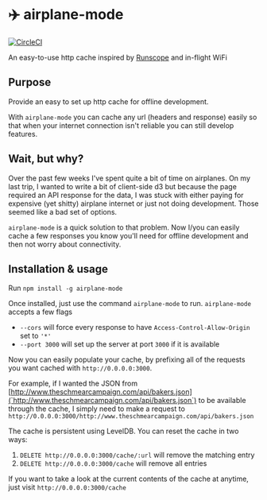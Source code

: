 # :airplane: airplane-mode

[![CircleCI](https://circleci.com/gh/jeremiak/airplane-mode.svg?style=svg)](https://circleci.com/gh/jeremiak/airplane-mode)

An easy-to-use http cache inspired by [Runscope](http://www.runscope.com) and in-flight WiFi

## Purpose

Provide an easy to set up http cache for offline development.

With `airplane-mode` you can cache any url (headers and response) easily so that when your internet connection isn't reliable you can still develop features.

## Wait, but why?

Over the past few weeks I've spent quite a bit of time on airplanes. On my last trip, I wanted to write a bit of client-side d3 but because the page required an API response for the data, I was stuck with either paying for expensive (yet shitty) airplane internet or just not doing development. Those seemed like a bad set of options.

`airplane-mode` is a quick solution to that problem. Now I/you can easily cache a few responses you know you'll need for offline development and then not worry about connectivity.

## Installation & usage

Run `npm install -g airplane-mode`

Once installed, just use the command `airplane-mode` to run. `airplane-mode` accepts a few flags

* `--cors` will force every response to have `Access-Control-Allow-Origin` set to `'*'`
* `--port 3000` will set up the server at port `3000` if it is available

Now you can easily populate your cache, by prefixing all of the requests you want cached with `http://0.0.0.0:3000`.

For example, if I wanted the JSON from [http://www.theschmearcampaign.com/api/bakers.json](`http://www.theschmearcampaign.com/api/bakers.json`) to be available through the cache, I simply need to make a request to `http://0.0.0.0:3000/http://www.theschmearcampaign.com/api/bakers.json`

The cache is persistent using LevelDB. You can reset the cache in two ways:

1. `DELETE http://0.0.0.0:3000/cache/:url` will remove the matching entry
2. `DELETE http://0.0.0.0:3000/cache` will remove all entries

If you want to take a look at the current contents of the cache at anytime, just visit `http://0.0.0.0:3000/cache`
